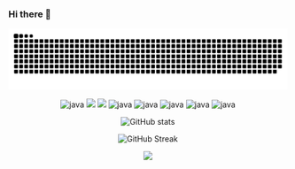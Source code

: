 ### Hi there 👋
<div align="center">
  
![](https://github.com/Platane/snk/raw/output/github-contribution-grid-snake.svg)
  
</div>

<p align="center">
      <img src="https://www.vectorlogo.zone/logos/java/java-icon.svg" alt="java" width="50" height="50"/>
      <img src="https://upload.wikimedia.org/wikipedia/commons/d/d5/Selenium_Logo.png" height="35"></a></code>
      <img src="https://upload.wikimedia.org/wikipedia/commons/9/95/Font_Awesome_5_brands_github.svg" height="42"></a></code>
      <img src="https://www.vectorlogo.zone/logos/git-scm/git-scm-icon.svg" alt="java" width="35" height="40"/>
      <img src="https://www.vectorlogo.zone/logos/atlassian_jira/atlassian_jira-icon.svg" alt="java" width="45" height="40"/>
      <img src="https://www.vectorlogo.zone/logos/w3_html5/w3_html5-icon.svg" alt="java" width="40" height="40"/>
      <img src="https://www.vectorlogo.zone/logos/w3_css/w3_css-icon.svg" alt="java" width="40" height="40"/>
      <img src="https://www.vectorlogo.zone/logos/amazon_aws/amazon_aws-ar21.svg" alt="java" width="40" height="40"/>











<div align="center">


  ![GitHub stats](https://github-readme-stats.vercel.app/api?username=TheHatipoglu&show_icons=true&theme=highcontrast)

  ![GitHub Streak](https://github-readme-streak-stats.herokuapp.com/?user=TheHatipoglu&theme=highcontrast)
  
  <img src="https://github-readme-stats.vercel.app/api/top-langs/?username=TheHatipoglu&layout=compact&langs_count-16&theme=highcontrast"/>
  
  
  


</div>

